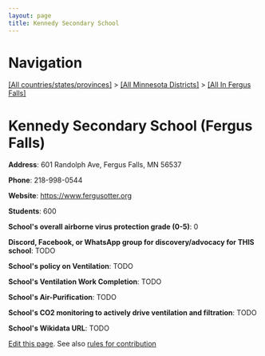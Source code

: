 ```yaml
---
layout: page
title: Kennedy Secondary School
---
```

# Navigation

[[All countries/states/provinces]](../../..) > [[All Minnesota Districts]](../..) > [[All In Fergus Falls]](..)

# Kennedy Secondary School (Fergus Falls)

**Address**: 601 Randolph Ave, Fergus Falls, MN 56537

**Phone**: 218-998-0544

**Website**: <https://www.fergusotter.org>

**Students**: 600

**School's overall airborne virus protection grade (0-5)**: 0

**Discord, Facebook, or WhatsApp group for discovery/advocacy for THIS school**: TODO

**School's policy on Ventilation**: TODO

**School's Ventilation Work Completion**: TODO

**School's Air-Purification**: TODO

**School's CO2 monitoring to actively drive ventilation and filtration**: TODO

**School's Wikidata URL**: TODO


[Edit this page](https://github.com/ventilate-schools/MN/edit/main/./Fergus_Falls/Kennedy_Secondary_School.md). See also [rules for contribution](../../../contribution-rules/)